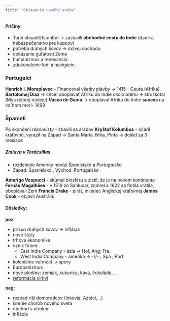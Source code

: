 ```yaml
---
title: "Objavenie nového sveta"
---
```



#### Príčiny:
 - Turci obsadili Istanbul -> zastavili **obchodné cesty do Indie** (dane a nebezpečenstvo pre kupcov)
 - potreba drahých kovov -> rozvoj obchodu
 - dokázanie guľatosti Zeme
 - humanizmus a renesancia
 - zdokonalenie lodí a navigácie

### Portugalci
**Henrich I. Moreplavec** - Financoval všetky plavby -> 1415 - Ceuta (Afrika)
**Bartolomej Diaz** -> chcel oboplávať Afriku do Indie okolo brehu -> stroskotal (Mys dobrej nádeje)
**Vasco de Gama** -> oboplával Afriku do Indie **sucess** na voľnom mori- 1499

### Španieli
Po skončení *rekonvisty* - zbavili sa arabov
**Kryštof Kolumbus** - očaril kráľovnú, vyrazil na Západ -> Santa Maria, Niňa, Pinta -> došiel za 3 mesiace


##### Zmluva v Tordesillas
- rozdelenie Ameriky medzi *Španielsko* a *Portugalsko*
- Západ: Španielsko , Východ: Portugalsko

**Amerigo Vespucci** - skúmal biosféru a zistil, že je na novom kontinente
**Fernǎo Magalhǎes** - v 1519 zo Sanlucar, zomrel a 1622 sa flotila vrátila, oboplávali Zem
**Francis Drake** - pirát, milenec Anglickej kráľovnej
**James Cook** - objavil Austráliu

#### Dôsledky:
**poz**:
 - prísun drahých kovov -> inflácia
 - nové štáty
 - trhová ekonomika
 - vznik firiem:
   - East India Company - ázia -> Hol; Ang; Fra;
   - West India Company - amerika -> -//- ; Špa ; Port 
 - koloniálne veľmoci -> spory
 - Europanizmus
 - nové plodiny: zemiak, kukurica, káva, čokoláda, ...
 - [reformácia cirkvi](dej/reformácia_cirkvi.md)

**neg**:
 - rozpad ríší domorodcov (Inkovia, Aztéci,...)
 - šírenie chorôb nového sveta
 - obchod s otrokmi
 - inflácia
